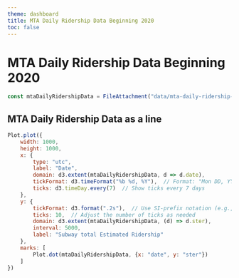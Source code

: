 ```yaml
---
theme: dashboard
title: MTA Daily Ridership Data Beginning 2020
toc: false
---
```


# MTA Daily Ridership Data Beginning 2020

<!-- Load and transform the data -->

```js
const mtaDailyRidershipData = FileAttachment("data/mta-daily-ridership-data-beginning-2020.json").json();
```

<!-- Uncomment to display the Array(Objects) -->
<!-- ```js -->
<!-- display(mtaDailyRidershipData) -->
<!-- ``` -->

## MTA Daily Ridership Data as a line

<!-- TODO: this doesn't really make sense to display as a line chart -->
<!-- it should definitely be visualized in some other way -->
```js
Plot.plot({
	width: 1000,
	height: 1000,
	x: {
		type: "utc",
		label: "Date",
		domain: d3.extent(mtaDailyRidershipData, d => d.date),
		tickFormat: d3.timeFormat("%b %d, %Y"),  // Format: "Mon DD, YYYY"
		ticks: d3.timeDay.every(7)  // Show ticks every 7 days
	},
	y: {
		tickFormat: d3.format(".2s"),  // Use SI-prefix notation (e.g., 1M for 1 million)
		ticks: 10,  // Adjust the number of ticks as needed
		domain: d3.extent(mtaDailyRidershipData, (d) => d.ster),
		interval: 5000,
		label: "Subway total Estimated Ridership"
	},
	marks: [
		Plot.dot(mtaDailyRidershipData, {x: "date", y: "ster"})
	]
})
```
